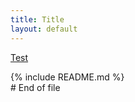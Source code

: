 ```yaml
---
title: Title
layout: default
---
```

[Test](/page/)
<div id="readme"></div>
{% include README.md %}     
 
<div id="docs"></div>
# End of file  